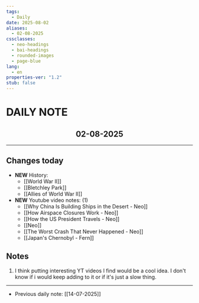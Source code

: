 ```yaml
---
tags:
  - Daily
date: 2025-08-02
aliases:
  - 02-08-2025
cssclasses:
  - neo-headings
  - bai-headings
  - rounded-images
  - page-blue
lang:
  - en
properties-ver: "1.2"
stub: false
---
```

# DAILY NOTE
<h2 style="text-align:center;">02-08-2025</h2>

***

## Changes today
- **NEW** History:
    - [[World War II]]
    - [[Bletchley Park]]
    - [[Allies of World War II]]
- **NEW** Youtube video notes: (1)
    - [[Why China Is Building Ships in the Desert - Neo]]
    - [[How Airspace Closures Work - Neo]]
    - [[How the US President Travels - Neo]]
    - [[Neo]]
    - [[The Worst Crash That Never Happened - Neo]]
    - [[Japan's Chernobyl - Fern]]
      
      
## Notes
1. I think putting interesting YT videos I find would be a cool idea. I don't know if i would keep adding to it or if it's just a slow thing.
***
- Previous daily note: [[14-07-2025]]